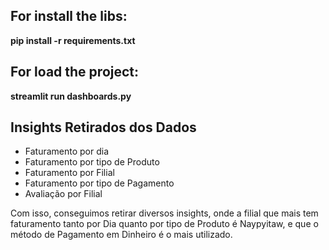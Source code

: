 ## For install the libs:
**pip install -r requirements.txt**

## For load the project:
**streamlit run dashboards.py**

## Insights Retirados dos Dados
- Faturamento por dia
- Faturamento por tipo de Produto
- Faturamento por Filial
- Faturamento por tipo de Pagamento
- Avaliação por Filial

Com isso, conseguimos retirar diversos insights, onde a filial que mais tem faturamento tanto por Dia quanto por tipo de Produto é Naypyitaw, e que o método de Pagamento em Dinheiro é o mais utilizado.

